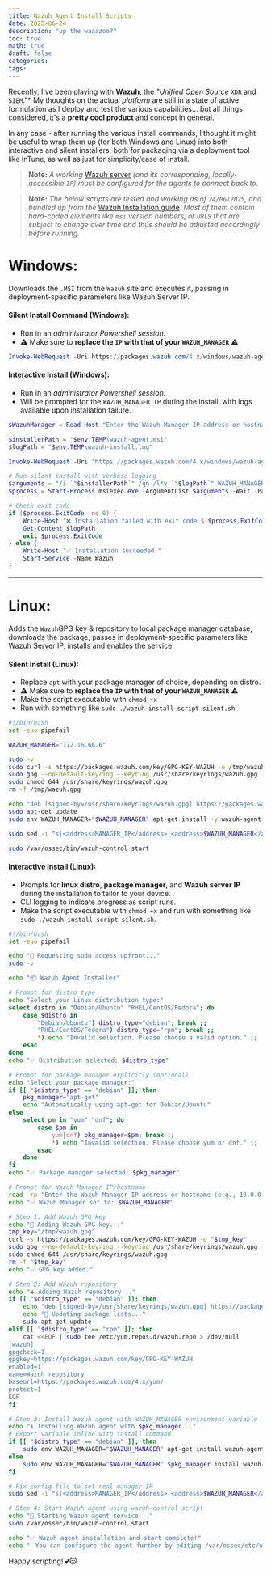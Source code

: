 ```yaml
---
title: Wazuh Agent Install Scripts
date: 2025-06-24
description: "up the waaazoo?"
toc: true
math: true
draft: false
categories: 
tags:
---
```


Recently, I've been playing with **[Wazuh](https://wazuh.com/)**, the *"Unified Open Source* `XDR` and `SIEM`."* My thoughts on the actual *platform* are still in a state of active formulation as I deploy and test the various capabilities... but all things considered, it's a **pretty cool product** and concept in general.

In any case - after running the various install commands, I thought it might be useful to wrap them up (for both Windows and Linux) into both interactive and silent installers, both for packaging via a deployment tool like InTune, as well as just for simplicity/ease of install.

> **Note:** *A working* [Wazuh server](https://documentation.wazuh.com/current/installation-guide/wazuh-server/index.html) *(and its corresponding, locally-accessible `IP`) must be configured for the agents to connect back to.*

> **Note:** *The below scripts are tested and working as of `24/06/2025`, and bundled up from the* [Wazuh Installation guide](https://documentation.wazuh.com/current/installation-guide/index.html). *Most of them contain hard-coded elements like `msi` version numbers, or `URLS` that are subject to change over time and thus should be adjusted accordingly before running.*

# Windows:
Downloads the `.MSI` from the `Wazuh` site and executes it, passing in deployment-specific parameters like Wazuh Server IP.
#### Silent Install Command (Windows):
- Run in an *administrator Powershell session.*
- ⚠️ Make sure to **replace the `IP` with that of your `WAZUH_MANAGER`** ⚠️
``` ps1
Invoke-WebRequest -Uri https://packages.wazuh.com/4.x/windows/wazuh-agent-4.12.0-1.msi -OutFile $env:tmp\wazuh-agent; msiexec.exe /i $env:tmp\wazuh-agent /q WAZUH_MANAGER='172.16.66.6'; NET START Wazuh
```

#### Interactive Install (Windows):
- Run in an *administrator Powershell session.*
- Will be prompted for the `WAZUH_MANAGER IP` during the install, with logs available upon installation failure.
``` powershell
$WazuhManager = Read-Host "Enter the Wazuh Manager IP address or hostname (e.g., 172.16.66.6)"

$installerPath = "$env:TEMP\wazuh-agent.msi"
$logPath = "$env:TEMP\wazuh-install.log"

Invoke-WebRequest -Uri "https://packages.wazuh.com/4.x/windows/wazuh-agent-4.12.0-1.msi" -OutFile $installerPath

# Run silent install with verbose logging
$arguments = "/i `"$installerPath`" /qn /l*v `"$logPath`" WAZUH_MANAGER=`"$WazuhManager`""
$process = Start-Process msiexec.exe -ArgumentList $arguments -Wait -PassThru

# Check exit code
if ($process.ExitCode -ne 0) {
    Write-Host "❌ Installation failed with exit code $($process.ExitCode). Showing log:"
    Get-Content $logPath
    exit $process.ExitCode
} else {
    Write-Host "✅ Installation succeeded."
    Start-Service -Name Wazuh
}

```

---
# Linux:
Adds the `Wazuh`GPG key & repository to local package manager database, downloads the package, passes in deployment-specific parameters like Wazuh Server IP, installs and enables the service.
#### Silent Install (Linux):
- Replace `apt` with your package manager of choice, depending on distro.
- ⚠️ Make sure to **replace the `IP` with that of your `WAZUH_MANAGER`** ⚠️
- Make the script executable with `chmod +x`
- Run with something like `sudo ./wazuh-install-script-silent.sh`:
``` bash
#!/bin/bash
set -euo pipefail

WAZUH_MANAGER="172.16.66.6"

sudo -v
sudo curl -s https://packages.wazuh.com/key/GPG-KEY-WAZUH -o /tmp/wazuh.gpg
sudo gpg --no-default-keyring --keyring /usr/share/keyrings/wazuh.gpg --import /tmp/wazuh.gpg
sudo chmod 644 /usr/share/keyrings/wazuh.gpg
rm -f /tmp/wazuh.gpg

echo "deb [signed-by=/usr/share/keyrings/wazuh.gpg] https://packages.wazuh.com/4.x/apt/ stable main" | sudo tee /etc/apt/sources.list.d/wazuh.list > /dev/null
sudo apt-get update
sudo env WAZUH_MANAGER="$WAZUH_MANAGER" apt-get install -y wazuh-agent

sudo sed -i "s|<address>MANAGER_IP</address>|<address>$WAZUH_MANAGER</address>|" /var/ossec/etc/ossec.conf

sudo /var/ossec/bin/wazuh-control start

```

#### Interactive Install (Linux):
- Prompts for **linux distro**, **package manager**, and **Wazuh server IP** during the installation to tailor to your device.
- CLI logging to indicate progress as script runs.
- Make the script executable with `chmod +x` and run with something like `sudo ./wazuh-install-script-silent.sh`.
``` bash
#!/bin/bash
set -euo pipefail

echo "🔐 Requesting sudo access upfront..."
sudo -v

echo "📦 Wazuh Agent Installer"

# Prompt for distro type
echo "Select your Linux distribution type:"
select distro in "Debian/Ubuntu" "RHEL/CentOS/Fedora"; do
    case $distro in
        "Debian/Ubuntu") distro_type="debian"; break ;;
        "RHEL/CentOS/Fedora") distro_type="rpm"; break ;;
        *) echo "Invalid selection. Please choose a valid option." ;;
    esac
done
echo "✅ Distribution selected: $distro_type"

# Prompt for package manager explicitly (optional)
echo "Select your package manager:"
if [[ "$distro_type" == "debian" ]]; then
    pkg_manager="apt-get"
    echo "Automatically using apt-get for Debian/Ubuntu"
else
    select pm in "yum" "dnf"; do
        case $pm in
            yum|dnf) pkg_manager=$pm; break ;;
            *) echo "Invalid selection. Please choose yum or dnf." ;;
        esac
    done
fi
echo "✅ Package manager selected: $pkg_manager"

# Prompt for Wazuh Manager IP/hostname
read -rp "Enter the Wazuh Manager IP address or hostname (e.g., 10.0.0.2): " WAZUH_MANAGER
echo "✅ Wazuh Manager set to: $WAZUH_MANAGER"

# Step 1: Add Wazuh GPG key
echo "🔑 Adding Wazuh GPG key..."
tmp_key="/tmp/wazuh.gpg"
curl -s https://packages.wazuh.com/key/GPG-KEY-WAZUH -o "$tmp_key"
sudo gpg --no-default-keyring --keyring /usr/share/keyrings/wazuh.gpg --import "$tmp_key"
sudo chmod 644 /usr/share/keyrings/wazuh.gpg
rm -f "$tmp_key"
echo "✅ GPG key added."

# Step 2: Add Wazuh repository
echo "➕ Adding Wazuh repository..."
if [[ "$distro_type" == "debian" ]]; then
    echo "deb [signed-by=/usr/share/keyrings/wazuh.gpg] https://packages.wazuh.com/4.x/apt/ stable main" | sudo tee /etc/apt/sources.list.d/wazuh.list > /dev/null
    echo "🔄 Updating package lists..."
    sudo apt-get update
elif [[ "$distro_type" == "rpm" ]]; then
    cat <<EOF | sudo tee /etc/yum.repos.d/wazuh.repo > /dev/null
[wazuh]
gpgcheck=1
gpgkey=https://packages.wazuh.com/key/GPG-KEY-WAZUH
enabled=1
name=Wazuh repository
baseurl=https://packages.wazuh.com/4.x/yum/
protect=1
EOF
fi

# Step 3: Install Wazuh agent with WAZUH_MANAGER environment variable
echo "⬇️ Installing Wazuh agent with $pkg_manager..."
# Export variable inline with install command
if [[ "$distro_type" == "debian" ]]; then
    sudo env WAZUH_MANAGER="$WAZUH_MANAGER" apt-get install wazuh-agent -y
else
    sudo env WAZUH_MANAGER="$WAZUH_MANAGER" $pkg_manager install wazuh-agent -y
fi

# Fix config file to set real manager IP
sudo sed -i "s|<address>MANAGER_IP</address>|<address>$WAZUH_MANAGER</address>|" /var/ossec/etc/ossec.conf

# Step 4: Start Wazuh agent using wazuh-control script
echo "🚀 Starting Wazuh agent service..."
sudo /var/ossec/bin/wazuh-control start

echo "✅ Wazuh agent installation and start complete!"
echo "ℹ️ You can configure the agent further by editing /var/ossec/etc/ossec.conf"


```

Happy scripting! 💕🐱